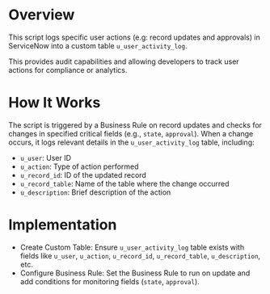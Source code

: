 # Overview
This script logs specific user actions (e.g: record updates and approvals) in ServiceNow into a custom table `u_user_activity_log`. 

This provides audit capabilities and allowing developers to track user actions for compliance or analytics.

# How It Works
The script is triggered by a Business Rule on record updates and checks for changes in specified critical fields (e.g., `state`, `approval`). When a change occurs, it logs relevant details in the `u_user_activity_log` table, including:
- `u_user`: User ID
- `u_action`: Type of action performed
- `u_record_id`: ID of the updated record
- `u_record_table`: Name of the table where the change occurred
- `u_description`: Brief description of the action

# Implementation
- Create Custom Table: Ensure `u_user_activity_log` table exists with fields like `u_user`, `u_action`, `u_record_id`, `u_record_table`, `u_description`, etc.
- Configure Business Rule: Set the Business Rule to run on update and add conditions for monitoring fields (`state`, `approval`).